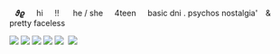 ⠀𝝑𝝔⠀⠀hi⠀⠀!!
⠀⠀he / she⠀⠀4teen⠀⠀basic dni .
  psychos nostalgia' ⠀&⠀ pretty faceless

<img src="https://camo.githubusercontent.com/db0cff78ae85e361bdd04beb40132d78b868d64b4574dc046a4f7576eaf23c0d/68747470733a2f2f36342e6d656469612e74756d626c722e636f6d2f34303639363061366131633033313632323163636239646233366465316363642f326433653339623638616463303136632d35622f73313030783230302f393031616363616361333436353666316262643062626531613565363061313936643262356532382e706e6a"/> <img src="https://64.media.tumblr.com/c9997e7d9ae2191b75e16ca923172963/d8d8cf49230dd280-06/s100x200/da5b748749421bcde27ab375bdd6421b94e4af2e.gifv"/> <img src="https://64.media.tumblr.com/ba672913641df4f83f9def3f5eb8325e/4a809193e4ba05c7-d5/s100x200/380752d8200aa91a3508b215cfda3cac96cd4232.gifv"/> <img src="https://64.media.tumblr.com/ea77be550f835f4d4a87d43928661cda/1236a896e868270f-58/s100x200/23ddcce49d085ea5f89e1ea11a6484706a59b6c5.gifv"/> <img src="https://64.media.tumblr.com/68cbce29da19a3907132006dbca09812/21317507f7352712-ae/s100x200/30817669dfee943c9b61409ca1f0b2a685eeece6.gifv"/> <img scr="https://64.media.tumblr.com/54ec86291ab562aaf6793263b88f2307/e0c59d5c0b8cd629-ca/s400x600/f04c0af54f9efb98174c34f4ccfe59097c602f33.jpg"/> 
<img src="https://64.media.tumblr.com/7850f4759005f8922faa90a49d7d83ad/a6cd1b01859bd7ec-03/s540x810/aad293a01aedd80666349da7db0856e13331f250.jpg"/>
